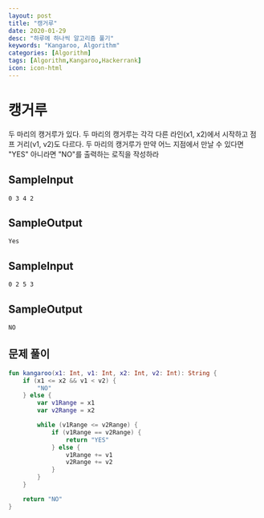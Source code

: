 ```yaml
---
layout: post
title: "캥거루"
date: 2020-01-29
desc: "하루에 하나씩 알고리즘 풀기"
keywords: "Kangaroo, Algorithm"
categories: [Algorithm]
tags: [Algorithm,Kangaroo,Hackerrank]
icon: icon-html
---
```


# 캥거루

두 마리의 캥거루가 있다. 두 마리의 캥거루는 각각 다른 라인(x1, x2)에서 시작하고 점프 거리(v1, v2)도 다르다. 두 마리의 캥거루가 만약 어느 지점에서 만날 수 있다면 "YES" 아니라면 "NO"를 출력하는 로직을 작성하라

## SampleInput
```
0 3 4 2
```

## SampleOutput
```
Yes
```

## SampleInput
```
0 2 5 3
```

## SampleOutput
```
NO
```

## 문제 풀이
```kotlin
fun kangaroo(x1: Int, v1: Int, x2: Int, v2: Int): String {
    if (x1 <= x2 && v1 < v2) {
        "NO"
    } else {
        var v1Range = x1
        var v2Range = x2

        while (v1Range <= v2Range) {
            if (v1Range == v2Range) {
                return "YES"
            } else {
                v1Range += v1
                v2Range += v2
            }
        }
    }

    return "NO"
}
```